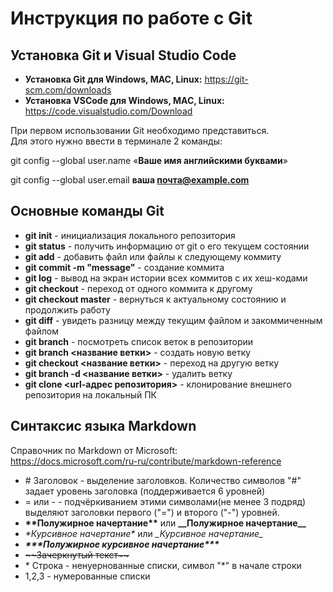 # **Инструкция по работе с Git**

## **Установка Git и Visual Studio Code**

* **Установка Git для Windows, MAC, Linux:** https://git-scm.com/downloads
* **Установка VSCode для Windows, MAC, Linux:** https://code.visualstudio.com/Download 

При первом использовании Git необходимо представиться.  
Для этого нужно ввести в терминале 2 команды:

git config --global user.name «**Ваше имя английскими буквами**»

git config --global user.email **ваша почта@example.com**

## **Основные команды Git**
* **git init** - инициализация локального репозитория
* **git status** - получить информацию от git о его текущем состоянии
* **git add** - добавить файл или файлы к следующему коммиту
* **git commit -m "message"** - создание коммита
* **git log** - вывод на экран истории всех коммитов с их хеш-кодами
* __git checkout__ - переход от одного коммита к другому
* __git checkout master__ - вернуться к актуальному состоянию и продолжить работу
* **git diff** - увидеть разницу между текущим файлом и закоммиченным файлом
* **git branch** - посмотреть список веток в репозитории
* **git branch <название ветки>** - создать новую ветку
* **git checkout <название ветки>** - переход на другую ветку
* **git branch -d <название ветки>** - удалить ветку
* **git clone <url-адрес репозитория>** - клонирование внешнего репозитория на  локальный ПК

## **Синтаксис языка Markdown**
Справочник по Markdown от Microsoft:  
https://docs.microsoft.com/ru-ru/contribute/markdown-reference

* \# Заголовок - выделение заголовков. Количество символов "#" задает уровень заголовка (поддерживается 6 уровней)
* = или - - подчёркиванием этими символами(не менее 3 подряд) выделяют заголовки первого ("=") и второго ("-") уровней.
* **\*\*Полужирное начертание\*\***  или __\_\_Полужирное начертание\_\___
* *\*Курсивное начертание\** или _\_Курсивное начертание\__
* ***\*\*\*Полужирное курсивное начертание\*\*\****
* ~~\~\~Зачеркнутый текст\~\~~~
* \* Строка - ненуернованные списки, символ "*" в начале строки
* 1,2,3 - нумерованные списки